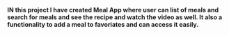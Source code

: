 **IN this project I have created Meal App where user can list of meals and search for meals and see the recipe and watch the video as well. It also a functionality to add a meal to favoriates and can access it easily.**